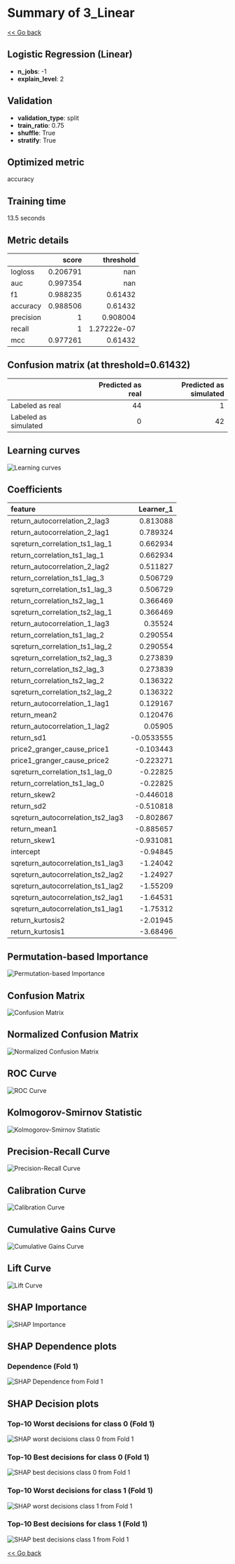 # Summary of 3_Linear

[<< Go back](../README.md)


## Logistic Regression (Linear)
- **n_jobs**: -1
- **explain_level**: 2

## Validation
 - **validation_type**: split
 - **train_ratio**: 0.75
 - **shuffle**: True
 - **stratify**: True

## Optimized metric
accuracy

## Training time

13.5 seconds

## Metric details
|           |    score |     threshold |
|:----------|---------:|--------------:|
| logloss   | 0.206791 | nan           |
| auc       | 0.997354 | nan           |
| f1        | 0.988235 |   0.61432     |
| accuracy  | 0.988506 |   0.61432     |
| precision | 1        |   0.908004    |
| recall    | 1        |   1.27222e-07 |
| mcc       | 0.977261 |   0.61432     |


## Confusion matrix (at threshold=0.61432)
|                      |   Predicted as real |   Predicted as simulated |
|:---------------------|--------------------:|-------------------------:|
| Labeled as real      |                  44 |                        1 |
| Labeled as simulated |                   0 |                       42 |

## Learning curves
![Learning curves](learning_curves.png)

## Coefficients
| feature                           |   Learner_1 |
|:----------------------------------|------------:|
| return_autocorrelation_2_lag3     |   0.813088  |
| return_autocorrelation_2_lag1     |   0.789324  |
| sqreturn_correlation_ts1_lag_1    |   0.662934  |
| return_correlation_ts1_lag_1      |   0.662934  |
| return_autocorrelation_2_lag2     |   0.511827  |
| return_correlation_ts1_lag_3      |   0.506729  |
| sqreturn_correlation_ts1_lag_3    |   0.506729  |
| return_correlation_ts2_lag_1      |   0.366469  |
| sqreturn_correlation_ts2_lag_1    |   0.366469  |
| return_autocorrelation_1_lag3     |   0.35524   |
| return_correlation_ts1_lag_2      |   0.290554  |
| sqreturn_correlation_ts1_lag_2    |   0.290554  |
| sqreturn_correlation_ts2_lag_3    |   0.273839  |
| return_correlation_ts2_lag_3      |   0.273839  |
| return_correlation_ts2_lag_2      |   0.136322  |
| sqreturn_correlation_ts2_lag_2    |   0.136322  |
| return_autocorrelation_1_lag1     |   0.129167  |
| return_mean2                      |   0.120476  |
| return_autocorrelation_1_lag2     |   0.05905   |
| return_sd1                        |  -0.0533555 |
| price2_granger_cause_price1       |  -0.103443  |
| price1_granger_cause_price2       |  -0.223271  |
| sqreturn_correlation_ts1_lag_0    |  -0.22825   |
| return_correlation_ts1_lag_0      |  -0.22825   |
| return_skew2                      |  -0.446018  |
| return_sd2                        |  -0.510818  |
| sqreturn_autocorrelation_ts2_lag3 |  -0.802867  |
| return_mean1                      |  -0.885657  |
| return_skew1                      |  -0.931081  |
| intercept                         |  -0.94845   |
| sqreturn_autocorrelation_ts1_lag3 |  -1.24042   |
| sqreturn_autocorrelation_ts2_lag2 |  -1.24927   |
| sqreturn_autocorrelation_ts1_lag2 |  -1.55209   |
| sqreturn_autocorrelation_ts2_lag1 |  -1.64531   |
| sqreturn_autocorrelation_ts1_lag1 |  -1.75312   |
| return_kurtosis2                  |  -2.01945   |
| return_kurtosis1                  |  -3.68496   |


## Permutation-based Importance
![Permutation-based Importance](permutation_importance.png)
## Confusion Matrix

![Confusion Matrix](confusion_matrix.png)


## Normalized Confusion Matrix

![Normalized Confusion Matrix](confusion_matrix_normalized.png)


## ROC Curve

![ROC Curve](roc_curve.png)


## Kolmogorov-Smirnov Statistic

![Kolmogorov-Smirnov Statistic](ks_statistic.png)


## Precision-Recall Curve

![Precision-Recall Curve](precision_recall_curve.png)


## Calibration Curve

![Calibration Curve](calibration_curve_curve.png)


## Cumulative Gains Curve

![Cumulative Gains Curve](cumulative_gains_curve.png)


## Lift Curve

![Lift Curve](lift_curve.png)



## SHAP Importance
![SHAP Importance](shap_importance.png)

## SHAP Dependence plots

### Dependence (Fold 1)
![SHAP Dependence from Fold 1](learner_fold_0_shap_dependence.png)

## SHAP Decision plots

### Top-10 Worst decisions for class 0 (Fold 1)
![SHAP worst decisions class 0 from Fold 1](learner_fold_0_shap_class_0_worst_decisions.png)
### Top-10 Best decisions for class 0 (Fold 1)
![SHAP best decisions class 0 from Fold 1](learner_fold_0_shap_class_0_best_decisions.png)
### Top-10 Worst decisions for class 1 (Fold 1)
![SHAP worst decisions class 1 from Fold 1](learner_fold_0_shap_class_1_worst_decisions.png)
### Top-10 Best decisions for class 1 (Fold 1)
![SHAP best decisions class 1 from Fold 1](learner_fold_0_shap_class_1_best_decisions.png)

[<< Go back](../README.md)
